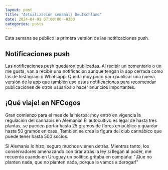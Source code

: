 ```yaml
---
layout: post
title: "Actualización semanal: Deutschland"
date: 2024-04-01 07:00:00 -0300
categories: posts
---
```


Esta semana se publicó la primera versión de las notificaciones push.

## Notificaciones push

Las notificaciones push quedaron publicadas. Al recibir un comentario o un me gusta, van a recibir una notificación aunque tengan la app cerrada como las de Instagram o Whatsapp. Queda muy poco para publicar una nueva versión de la app que también use estas notificaciones para recomendar publicaciones de otros usuarios o hacer anuncios importantes.

## ¡Qué viaje! en NFCogos

Gran comienzo para el mes de la hierba: ¡hoy entró en vigencia la regulación del cannabis en Alemania! El autocultivo es legal de hasta tres plantas, se pueden portar hasta 25 gramos de flores en público y guardar hasta 50 gramos en casa. También se crea la figura del club cannábico que puede tener hasta 500 socios.

Si Alemania lo hizo, seguro muchos vienen detrás. Mientras tanto, los conservadores amenazando con tirar atrás la ley si llegan al poder, me recuerda cuando en Uruguay un político gritaba en campaña: "¡Que no planten nada, que no planten nada, porque la vamos a derogar!"
